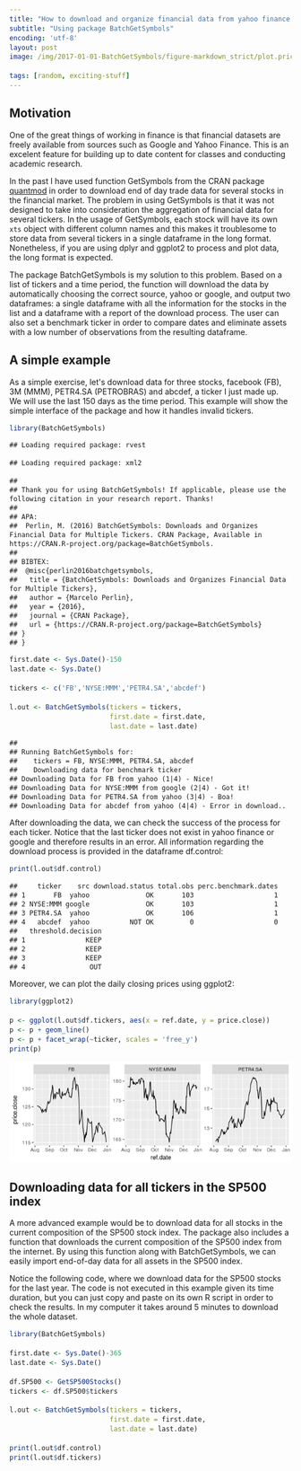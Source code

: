 ```yaml
---
title: "How to download and organize financial data from yahoo finance for several tickers using BatchGetSymbols"
subtitle: "Using package BatchGetSymbols"
encoding: 'utf-8'
layout: post
image: /img/2017-01-01-BatchGetSymbols/figure-markdown_strict/plot.prices-1.png

tags: [random, exciting-stuff]
---
```


Motivation
----------

One of the great things of working in finance is that financial datasets are freely available from sources such as Google and Yahoo Finance. This is an excelent feature for building up to date content for classes and conducting academic research.

In the past I have used function GetSymbols from the CRAN package [quantmod](https://cran.r-project.org/package=quantmod) in order to download end of day trade data for several stocks in the financial market. The problem in using GetSymbols is that it was not designed to take into consideration the aggregation of financial data for several tickers. In the usage of GetSymbols, each stock will have its own `xts` object with different column names and this makes it troublesome to store data from several tickers in a single dataframe in the long format. Nonetheless, if you are using dplyr and ggplot2 to process and plot data, the long format is expected.

The package BatchGetSymbols is my solution to this problem. Based on a list of tickers and a time period, the function will download the data by automatically choosing the correct source, yahoo or google, and output two dataframes: a single dataframe with all the information for the stocks in the list and a dataframe with a report of the download process. The user can also set a benchmark ticker in order to compare dates and eliminate assets with a low number of observations from the resulting dataframe.

A simple example
----------------

As a simple exercise, let's download data for three stocks, facebook (FB), 3M (MMM), PETR4.SA (PETROBRAS) and abcdef, a ticker I just made up. We will use the last 150 days as the time period. This example will show the simple interface of the package and how it handles invalid tickers.

``` r
library(BatchGetSymbols)
```

    ## Loading required package: rvest

    ## Loading required package: xml2

    ## 
    ## Thank you for using BatchGetSymbols! If applicable, please use the following citation in your research report. Thanks! 
    ## 
    ## APA:
    ##  Perlin, M. (2016) BatchGetSymbols: Downloads and Organizes Financial Data for Multiple Tickers. CRAN Package, Available in https://CRAN.R-project.org/package=BatchGetSymbols. 
    ## 
    ## BIBTEX:
    ##  @misc{perlin2016batchgetsymbols,
    ##   title = {BatchGetSymbols: Downloads and Organizes Financial Data for Multiple Tickers},
    ##   author = {Marcelo Perlin},
    ##   year = {2016},
    ##   journal = {CRAN Package},
    ##   url = {https://CRAN.R-project.org/package=BatchGetSymbols}
    ## }
    ## }

``` r
first.date <- Sys.Date()-150
last.date <- Sys.Date()

tickers <- c('FB','NYSE:MMM','PETR4.SA','abcdef')

l.out <- BatchGetSymbols(tickers = tickers,
                         first.date = first.date,
                         last.date = last.date)
```

    ## 
    ## Running BatchGetSymbols for:
    ##    tickers = FB, NYSE:MMM, PETR4.SA, abcdef
    ##    Downloading data for benchmark ticker
    ## Downloading Data for FB from yahoo (1|4) - Nice!
    ## Downloading Data for NYSE:MMM from google (2|4) - Got it!
    ## Downloading Data for PETR4.SA from yahoo (3|4) - Boa!
    ## Downloading Data for abcdef from yahoo (4|4) - Error in download..

After downloading the data, we can check the success of the process for each ticker. Notice that the last ticker does not exist in yahoo finance or google and therefore results in an error. All information regarding the download process is provided in the dataframe df.control:

``` r
print(l.out$df.control)
```

    ##     ticker    src download.status total.obs perc.benchmark.dates
    ## 1       FB  yahoo              OK       103                    1
    ## 2 NYSE:MMM google              OK       103                    1
    ## 3 PETR4.SA  yahoo              OK       106                    1
    ## 4   abcdef  yahoo          NOT OK         0                    0
    ##   threshold.decision
    ## 1               KEEP
    ## 2               KEEP
    ## 3               KEEP
    ## 4                OUT

Moreover, we can plot the daily closing prices using ggplot2:

``` r
library(ggplot2)
 
p <- ggplot(l.out$df.tickers, aes(x = ref.date, y = price.close))
p <- p + geom_line()
p <- p + facet_wrap(~ticker, scales = 'free_y') 
print(p)
```

![](/img/2017-01-01-BatchGetSymbols/figure-markdown_strict/plot.prices-1.png)

Downloading data for all tickers in the SP500 index
---------------------------------------------------

A more advanced example would be to download data for all stocks in the current composition of the SP500 stock index. The package also includes a function that downloads the current composition of the SP500 index from the internet. By using this function along with BatchGetSymbols, we can easily import end-of-day data for all assets in the SP500 index.

Notice the following code, where we download data for the SP500 stocks for the last year. The code is not executed in this example given its time duration, but you can just copy and paste on its own R script in order to check the results. In my computer it takes around 5 minutes to download the whole dataset.

``` r
library(BatchGetSymbols)

first.date <- Sys.Date()-365
last.date <- Sys.Date()

df.SP500 <- GetSP500Stocks()
tickers <- df.SP500$tickers

l.out <- BatchGetSymbols(tickers = tickers,
                         first.date = first.date,
                         last.date = last.date)

print(l.out$df.control)
print(l.out$df.tickers)
```
